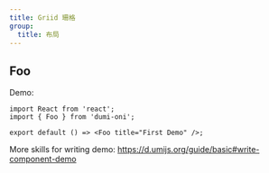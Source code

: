 ```yaml
---
title: Griid 珊格
group:
  title: 布局
---
```


## Foo

Demo:

```tsx
import React from 'react';
import { Foo } from 'dumi-oni';

export default () => <Foo title="First Demo" />;
```

More skills for writing demo: https://d.umijs.org/guide/basic#write-component-demo

